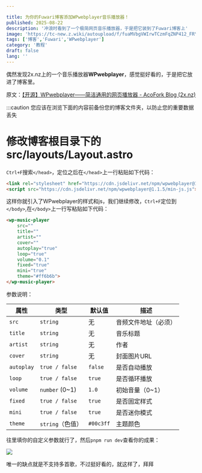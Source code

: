 ```yaml
---

title: 为你的Fuwari博客添加WPwebplayer音乐播放器！
published: 2025-08-22
description: '冲浪时看到了一个极简网页音乐播放器，于是把它装到了Fuwari博客上'
image: 'https://tc-new.z.wiki/autoupload/f/fuaMVbgVWIrwTCzmFqZNP412_FRYNb81z6UPhMWD8iI/20250822/Ohgm/1600X1124/764238.jpg/webp'
tags: ['博客','Fuwari','WPwebplayer']
category: '教程'
draft: false 
lang: ''
---
```






偶然发现2x.nz上的一个音乐播放器**WPwebplayer**，感觉挺好看的，于是把它放进了博客里。

原文：[【开源】WPwebplayer——简洁通用的网页播放器 - AcoFork Blog (2x.nz)](https://www.2x.nz/posts/wpwebplayer/)

:::caution 您应该在浏览下面的内容前备份您的博客文件夹，以防止您的重要数据丢失

# 修改博客根目录下的src/layouts/Layout.astro

`Ctrl+F`搜索`</head>`，定位之后在`</head>`上一行粘贴如下代码：

```html
<link rel="stylesheet" href="https://cdn.jsdelivr.net/npm/wpwebplayer@1.1.5/min-css.css">
<script src="https://cdn.jsdelivr.net/npm/wpwebplayer@1.1.5/min-js.js"></script>
```



这样你就引入了WPwebplayer的样式和js，我们继续修改，`Ctrl+F`定位到`</body>`,在`</body>`上一行写粘贴如下代码：

```html
<wp-music-player
    src="" 
    title=""
    artist=""
    cover=""
    autoplay="true" 
    loop="true"
    volume="0.1"
    fixed="true"
    mini="true"
    theme="#ff6b6b">
</wp-music-player>
```

参数说明：

| 属性       | 类型             | 默认值    | 描述                 |
| ---------- | ---------------- | --------- | -------------------- |
| `src`      | `string`         | 无        | 音频文件地址（必须） |
| `title`    | `string`         | 无        | 音乐标题             |
| `artist`   | `string`         | 无        | 作者                 |
| `cover`    | `string`         | 无        | 封面图片URL          |
| `autoplay` | `true / false`   | `false`   | 是否自动播放         |
| `loop`     | `true / false`   | `true`    | 是否循环播放         |
| `volume`   | `number` (0~1)   | `1.0`     | 初始音量（0~1）      |
| `fixed`    | `true / false`   | `true`    | 是否固定样式         |
| `mini`     | `true / false`   | `true`    | 是否迷你模式         |
| `theme`    | `string`（色值） | `#00c3ff` | 主题颜色             |

往里填你的自定义参数就行了，然后`pnpm run dev`查看你的成果：

![](https://tc-new.z.wiki/autoupload/f/fuaMVbgVWIrwTCzmFqZNP412_FRYNb81z6UPhMWD8iI/20250822/vDI0/1727X931/%E5%B1%8F%E5%B9%95%E6%88%AA%E5%9B%BE_2025-08-22_122846.png/webp)

唯一的缺点就是不支持多首歌，不过挺好看的，就这样了，拜拜
